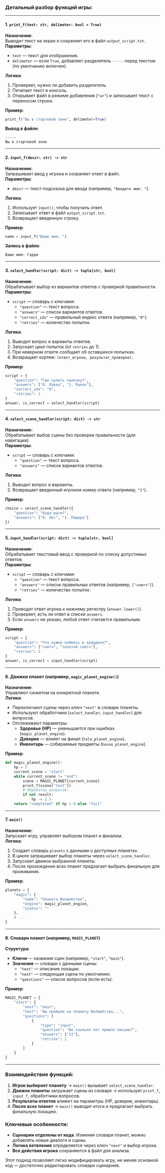 ### Детальный разбор функций игры:

---

#### **1. `print_f(text: str, delimeter: bool = True)`**
**Назначение**:  
Выводит текст на экран и сохраняет его в файл `output_script.txt`.  
**Параметры**:
- `text` — текст для отображения.
- `delimeter` — если `True`, добавляет разделитель `-----` перед текстом (по умолчанию включен).

**Логика**:
1. Проверяет, нужно ли добавить разделитель.
2. Печатает текст в консоль.
3. Открывает файл в режиме добавления (`"a+"`) и записывает текст с переносом строки.

**Пример**:
```python
print_f("Вы в стартовой зоне", delimeter=True)
```
**Вывод в файле**:
```
-----
Вы в стартовой зоне
```

---

#### **2. `input_f(descr: str) -> str`**
**Назначение**:  
Запрашивает ввод у игрока и сохраняет ответ в файл.  
**Параметры**:
- `descr` — текст-подсказка для ввода (например, `"Введите имя: "`).

**Логика**:
1. Использует `input()`, чтобы получить ответ.
2. Записывает ответ в файл `output_script.txt`.
3. Возвращает введенную строку.

**Пример**:
```python
name = input_f("Ваше имя: ")
```
**Запись в файле**:
```
Ваше имя: Гарри
```

---

#### **3. `select_handler(script: dict) -> tuple[str, bool]`**
**Назначение**:  
Обрабатывает выбор из вариантов ответов с проверкой правильности.  
**Параметры**:
- `script` — словарь с ключами:
  - `"question"` — текст вопроса.
  - `"answers"` — список вариантов ответов.
  - `"correct_idx"` — правильный индекс ответа (например, `"0"`).
  - `"retries"` — количество попыток.

**Логика**:
1. Выводит вопрос и варианты ответов.
2. Запускает цикл попыток (от `retries` до 1).
3. При неверном ответе сообщает об оставшихся попытках.
4. Возвращает кортеж: `(ответ_игрока, результат_проверки)`.

**Пример**:
```python
script = {
    "question": "Где купить палочку?",
    "answers": ["0. Лавка", "1. Рынок"],
    "correct_idx": "0",
    "retries": 2
}
answer, is_correct = select_handler(script)
```

---

#### **4. `select_scene_handler(script: dict) -> str`**
**Назначение**:  
Обрабатывает выбор сцены без проверки правильности (для навигации).  
**Параметры**:
- `script` — словарь с ключами:
  - `"question"` — текст вопроса.
  - `"answers"` — список вариантов ответов.

**Логика**:
1. Выводит вопрос и варианты.
2. Возвращает введенный игроком номер ответа (например, `"1"`).

**Пример**:
```python
choice = select_scene_handler({
    "question": "Куда идти?",
    "answers": ["0. Лес", "1. Пещера"]
})
```

---

#### **5. `input_handler(script: dict) -> tuple[str, bool]`**
**Назначение**:  
Обрабатывает текстовый ввод с проверкой по списку допустимых ответов.  
**Параметры**:
- `script` — словарь с ключами:
  - `"question"` — текст вопроса.
  - `"answers"` — список правильных ответов (например, `["снитч"]`).
  - `"retries"` — количество попыток.

**Логика**:
1. Приводит ответ игрока к нижнему регистру (`answer.lower()`).
2. Проверяет, есть ли ответ в списке `answers`.
3. Если `answers` не указан, любой ответ считается правильным.

**Пример**:
```python
script = {
    "question": "Что нужно поймать в квиддиче?",
    "answers": ["снитч", "золотой снитч"],
    "retries": 2
}
answer, is_correct = input_handler(script)
```

---

#### **6. Движки планет (например, `magic_planet_engine()`)**
**Назначение**:  
Управляют сюжетом на конкретной планете.  
**Логика**:
- Переключают сцены через ключ `"next"` в словаре планеты.
- Используют обработчики (`select_handler`, `input_handler`) для вопросов.
- Отслеживают параметры:
  - **Здоровье (HP)** — уменьшается при ошибках (`magic_planet_engine`).
  - **Доверие** — влияет на финал (`tele_planet_engine`).
  - **Инвентарь** — собираемые предметы (`house_planet_engine`).

**Пример**:
```python
def magic_planet_engine():
    hp = 5
    current_scene = "start"
    while current_scene != "end":
        scene = MAGIC_PLANET[current_scene]
        print_f(scene["text"])
        # Обработка вопросов...
        if not result:
            hp -= 2.5
    return "completed" if hp > 0 else "fail"
```

---

#### **7. `main()`**
**Назначение**:  
Запускает игру, управляет выбором планет и финалом.  
**Логика**:
1. Создает словарь `planets` с данными о доступных планетах.
2. В цикле запрашивает выбор планеты через `select_scene_handler`.
3. Запускает движок выбранной планеты.
4. После прохождения всех планет предлагает выбрать финальную для проживания.

**Пример**:
```python
planets = {
    "magic": {
        "name": "Планета Волшебства",
        "engine": magic_planet_engine,
        "status": ""
    },
    # ...
}
```

---

#### **8. Словари планет (например, `MAGIC_PLANET`)**
**Структура**:
- **Ключи** — названия сцен (например, `"start"`, `"main"`).
- **Значения** — словари с данными сцены:
  - `"text"` — описание локации.
  - `"next"` — следующая сцена по умолчанию.
  - `"questions"` — список вопросов (если есть).

**Пример**:
```python
MAGIC_PLANET = {
    "start": {
        "next": "main",
        "text": "Вы прибыли на планету Волшебства...",
        "questions": [
            {
                "type": "input",
                "question": "Во сколько лет пришло письмо?",
                "answers": ["11"],
                "retries": 2
            }
        ]
    }
}
```

---

### Взаимодействие функций:
1. **Игрок выбирает планету** → `main()` вызывает `select_scene_handler`.
2. **Движок планеты** загружает сцены из словаря → использует `print_f`, `input_f`, обработчики вопросов.
3. **Результаты ответов** влияют на параметры (HP, доверие, инвентарь).
4. **После всех планет** → `main()` выводит итоги и предлагает выбрать финальную локацию.

### Ключевые особенности:
- **Сценарии отделены от кода**. Изменяя словари планет, можно добавлять новые диалоги и сцены.
- **Логика ветвления** определяется через ключ `"next"` и выбор игрока.
- **Все действия игрока** сохраняются в файл для анализа.

Этот подход позволяет легко модифицировать игру, не меняя основной код — достаточно редактировать словари сценариев.
